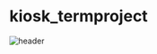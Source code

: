 # kiosk_termproject

![header](https://capsule-render.vercel.app/api?type=soft&color=auto&height=300&section=header&text=capsule%20render&fontSize=90)
